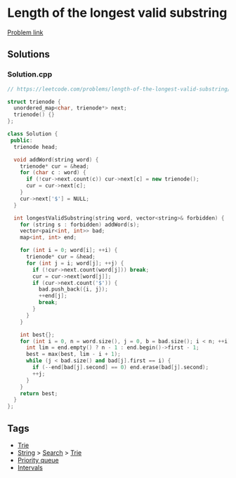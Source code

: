 # Length of the longest valid substring

[Problem link](https://leetcode.com/problems/length-of-the-longest-valid-substring/)

## Solutions


### Solution.cpp
```cpp
// https://leetcode.com/problems/length-of-the-longest-valid-substring/

struct trienode {
  unordered_map<char, trienode*> next;
  trienode() {}
};

class Solution {
 public:
  trienode head;

  void addWord(string word) {
    trienode* cur = &head;
    for (char c : word) {
      if (!cur->next.count(c)) cur->next[c] = new trienode();
      cur = cur->next[c];
    }
    cur->next['$'] = NULL;
  }

  int longestValidSubstring(string word, vector<string>& forbidden) {
    for (string s : forbidden) addWord(s);
    vector<pair<int, int>> bad;
    map<int, int> end;

    for (int i = 0; word[i]; ++i) {
      trienode* cur = &head;
      for (int j = i; word[j]; ++j) {
        if (!cur->next.count(word[j])) break;
        cur = cur->next[word[j]];
        if (cur->next.count('$')) {
          bad.push_back({i, j});
          ++end[j];
          break;
        }
      }
    }

    int best{};
    for (int i = 0, n = word.size(), j = 0, b = bad.size(); i < n; ++i) {
      int lim = end.empty() ? n - 1 : end.begin()->first - 1;
      best = max(best, lim - i + 1);
      while (j < bad.size() and bad[j].first == i) {
        if (--end[bad[j].second] == 0) end.erase(bad[j].second);
        ++j;
      }
    }
    return best;
  }
};
```
## Tags

* [Trie](/README.md#Trie)
* [String](/README.md#String) > [Search](/README.md#String-Search) > [Trie](/README.md#String-Search-Trie)
* [Priority queue](/README.md#Priority_queue)
* [Intervals](/README.md#Intervals)
